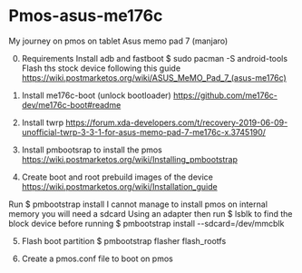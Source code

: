 # Pmos-asus-me176c
My journey on pmos on tablet Asus memo pad 7 (manjaro)

0. Requirements
Install adb and fastboot 
$ sudo pacman -S android-tools
Flash ths stock device following this guide
https://wiki.postmarketos.org/wiki/ASUS_MeMO_Pad_7_(asus-me176c)

1. Install me176c-boot (unlock bootloader)
https://github.com/me176c-dev/me176c-boot#readme

2. Install twrp
https://forum.xda-developers.com/t/recovery-2019-06-09-unofficial-twrp-3-3-1-for-asus-memo-pad-7-me176c-x.3745190/

3. Install pmbootsrap to install the pmos
https://wiki.postmarketos.org/wiki/Installing_pmbootstrap

4. Create boot and root prebuild images of the device
https://wiki.postmarketos.org/wiki/Installation_guide

Run 
$ pmbootstrap install
I cannot manage to install pmos on internal memory you will need a sdcard
Using an adapter then run 
$ lsblk
to find the block device before running 
$ pmbootstrap install --sdcard=/dev/mmcblk

5. Flash boot partition
$ pmbootstrap flasher flash_rootfs

6. Create a pmos.conf file to boot on pmos
<title    postmarketOS
volume   80868086-8086-8086-8086-000000000007
linux    /vmlinuz
initrd   /intel-ucode.img
initrd   /acpi-me176c.img
initrd   /initramfs
# Comment this out to get more output on screen while booting
options  console=null>

7. To boot by default on pmos change loader.conf file
  esp/loader/loader.conf
  Chhange andrdoid by pmos
  <default  android
auto-entries  no

# Uncomment this to always show the boot menu
#timeout  3>
Then you can use adb push to move the the file in the internal storage
    
  
  

